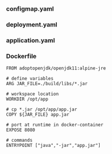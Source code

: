 

### configmap.yaml

### deployment.yaml

### application.yaml

### Dockerfile

   
    FROM adoptopenjdk/openjdk11:alpine-jre

    # define variables
    ARG JAR_FILE=./build/libs/*.jar

    # workspace location
    WORKDIR /opt/app

    # cp *.jar /opt/app/app.jar
    COPY ${JAR_FILE} app.jar

    # port at runtime in docker-container
    EXPOSE 8080

    # commands
    ENTRYPOINT ["java","-jar","app.jar"]


